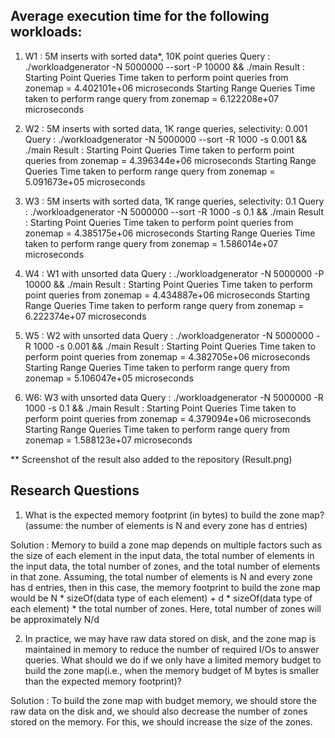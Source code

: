 ## Average execution time for the following workloads:
1. W1 : 5M inserts with sorted data*, 10K point queries
    Query : ./workloadgenerator -N 5000000 --sort -P 10000 && ./main
    Result : Starting Point Queries
             Time taken to perform point queries from zonemap = 4.402101e+06 microseconds
             Starting Range Queries
             Time taken to perform range query from zonemap = 6.122208e+07 microseconds

2. W2 : 5M inserts with sorted data, 1K range queries, selectivity: 0.001
    Query : ./workloadgenerator -N 5000000 --sort -R 1000 -s 0.001 && ./main
    Result : Starting Point Queries
             Time taken to perform point queries from zonemap = 4.396344e+06 microseconds
             Starting Range Queries
             Time taken to perform range query from zonemap = 5.091673e+05 microseconds

3. W3 : 5M inserts with sorted data, 1K range queries, selectivity: 0.1
    Query : ./workloadgenerator -N 5000000 --sort -R 1000 -s 0.1 && ./main
    Result : Starting Point Queries
             Time taken to perform point queries from zonemap = 4.385175e+06 microseconds
             Starting Range Queries
             Time taken to perform range query from zonemap = 1.586014e+07 microseconds

4. W4 : W1 with unsorted data
    Query : ./workloadgenerator -N 5000000 -P 10000 && ./main
    Result : Starting Point Queries
             Time taken to perform point queries from zonemap = 4.434887e+06 microseconds
             Starting Range Queries
             Time taken to perform range query from zonemap = 6.222374e+07 microseconds

5. W5 : W2 with unsorted data
    Query : ./workloadgenerator -N 5000000 -R 1000 -s 0.001 && ./main
    Result : Starting Point Queries
             Time taken to perform point queries from zonemap = 4.382705e+06 microseconds
             Starting Range Queries
             Time taken to perform range query from zonemap = 5.106047e+05 microseconds

6. W6: W3 with unsorted data
    Query : ./workloadgenerator -N 5000000 -R 1000 -s 0.1 && ./main
    Result : Starting Point Queries
             Time taken to perform point queries from zonemap = 4.379094e+06 microseconds
             Starting Range Queries
             Time taken to perform range query from zonemap = 1.588123e+07 microseconds

** Screenshot of the result also added to the repository (Result.png)

## Research Questions
1. What is the expected memory footprint (in bytes) to build the zone map? (assume: the number of elements is N and every zone has d entries) <br>

Solution : Memory to build a zone map depends on multiple factors such as the size of each element in the input data, the total number of elements in the input data, the total number of zones, and the total number of elements in that zone. 
Assuming, the total number of elements is N and every zone has d entries, then in this case, the memory footprint to build the zone map would be N * sizeOf(data type of each element) + d * sizeOf(data type of each element) * the total number of zones. Here, total number of zones will be approximately N/d

2. In practice, we may have raw data stored on disk, and the zone map is maintained in memory to reduce the number of required I/Os to answer queries. What should we do if we only have a limited memory budget to build the zone map(i.e., when the memory budget of M bytes is smaller than the expected memory footprint)? <br>

Solution : To build the zone map with budget memory, we should store the raw data on the disk and, we should also decrease the number of zones stored on the memory. For this, we should increase the size of the zones.